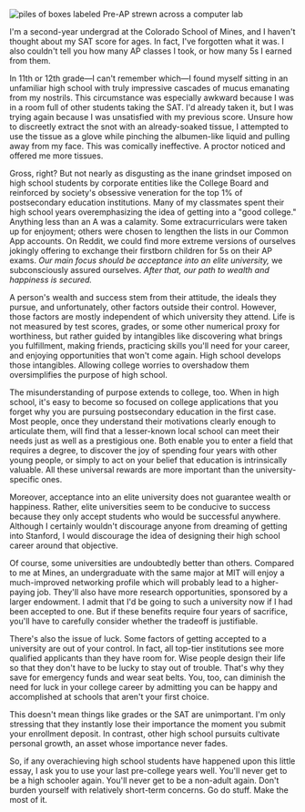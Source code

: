 ![piles of boxes labeled Pre-AP strewn across a computer lab](pre_ap_cesspool.avif "Thousands of Pre-AP booklets staged for sorting in my old high school library. Possibly the saddest photograph I have ever captured.")

I'm a second-year undergrad at the Colorado School of Mines, and I haven't
thought about my SAT score for ages. In fact, I've forgotten what it was. I
also couldn't tell you how many AP classes I took, or how many 5s I earned from
them.

In 11th or 12th grade—I can't remember which—I found myself sitting in an
unfamiliar high school with truly impressive cascades of mucus emanating from
my nostrils. This circumstance was especially awkward because I was in a room
full of other students taking the SAT. I'd already taken it, but I was trying
again because I was unsatisfied with my previous score. Unsure how to
discreetly extract the snot with an already-soaked tissue, I attempted to use
the tissue as a glove while pinching the albumen-like liquid and pulling away
from my face. This was comically ineffective. A proctor noticed and offered me
more tissues.

Gross, right? But not nearly as disgusting as the inane grindset imposed on
high school students by corporate entities like the College Board and
reinforced by society's obsessive veneration for the top 1% of postsecondary
education institutions. Many of my classmates spent their high school years
overemphasizing the idea of getting into a "good college." Anything less than
an A was a calamity. Some extracurriculars were taken up for enjoyment; others
were chosen to lengthen the lists in our Common App accounts. On Reddit, we
could find more extreme versions of ourselves jokingly offering to exchange
their firstborn children for 5s on their AP exams. *Our main focus should be
acceptance into an elite university,* we subconsciously assured ourselves.
*After that, our path to wealth and happiness is secured.*

A person's wealth and success stem from their attitude, the ideals they pursue,
and unfortunately, other factors outside their control. However, those factors
are mostly independent of which university they attend. Life is not measured by
test scores, grades, or some other numerical proxy for worthiness, but rather
guided by intangibles like discovering what brings you fulfillment, making
friends, practicing skills you'll need for your career, and enjoying
opportunities that won't come again. High school develops those intangibles.
Allowing college worries to overshadow them oversimplifies the purpose of high
school.

The misunderstanding of purpose extends to college, too. When in high school,
it's easy to become so focused on college applications that you forget why you
are pursuing postsecondary education in the first case. Most people, once they
understand their motivations clearly enough to articulate them, will find that
a lesser-known local school can meet their needs just as well as a prestigious
one. Both enable you to enter a field that requires a degree, to discover the
joy of spending four years with other young people, or simply to act on your
belief that education is intrinsically valuable. All these universal rewards
are more important than the university-specific ones.

Moreover, acceptance into an elite university does not guarantee wealth or
happiness. Rather, elite universities seem to be conducive to success because
they only accept students who would be successful anywhere. Although I
certainly wouldn't discourage anyone from dreaming of getting into Stanford, I
would discourage the idea of designing their high school career around that
objective.

Of course, some universities are undoubtedly better than others. Compared to me
at Mines, an undergraduate with the same major at MIT will enjoy a
much-improved networking profile which will probably lead to a higher-paying
job. They'll also have more research opportunities, sponsored by a larger
endowment. I admit that I'd be going to such a university now if I had been
accepted to one. But if these benefits require four years of sacrifice, you'll
have to carefully consider whether the tradeoff is justifiable.

There's also the issue of luck. Some factors of getting accepted to a
university are out of your control. In fact, all top-tier institutions see more
qualified applicants than they have room for. Wise people design their life so
that they don't have to be lucky to stay out of trouble. That's why they save
for emergency funds and wear seat belts. You, too, can diminish the need for
luck in your college career by admitting you can be happy and accomplished at
schools that aren't your first choice.

This doesn't mean things like grades or the SAT are unimportant. I'm only
stressing that they instantly lose their importance the moment you submit your
enrollment deposit. In contrast, other high school pursuits cultivate personal
growth, an asset whose importance never fades.

So, if any overachieving high school students have happened upon this little
essay, I ask you to use your last pre-college years well. You'll never get to
be a high schooler again. You'll never get to be a non-adult again. Don't
burden yourself with relatively short-term concerns. Go do stuff. Make the most
of it.
